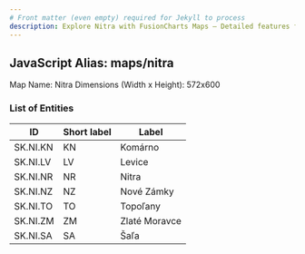 ```yaml
---
# Front matter (even empty) required for Jekyll to process
description: Explore Nitra with FusionCharts Maps – Detailed features for seamless integration. Try now & enhance your data visualization today! 
---
```


## JavaScript Alias: maps/nitra

Map Name: Nitra
Dimensions (Width x Height): 572x600





### List of Entities

ID | Short label | Label
---|---|---|
SK.NI.KN|KN|Komárno
SK.NI.LV|LV|Levice
SK.NI.NR|NR|Nitra
SK.NI.NZ|NZ|Nové Zámky
SK.NI.TO|TO|Topoľany
SK.NI.ZM|ZM|Zlaté Moravce
SK.NI.SA|SA|Šaľa

